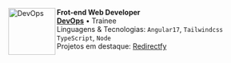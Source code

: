 <div align="left">

[<img align="left" height="94px" width="94px" alt="DevOps" src="https://github.com/sans-script/sans-script/assets/84801905/54f71c6f-bbe8-4b4f-a80d-63641bfba28f"/>](https://devops.tec.br/)

**Frot-end Web Developer** \
[**DevOps**](https://rocketseat.com.br/) • Trainee \
Linguagens & Tecnologias: `Angular17`, `Tailwindcss` `TypeScript`, `Node`\
Projetos em destaque: [Redirectfy]()

</div>